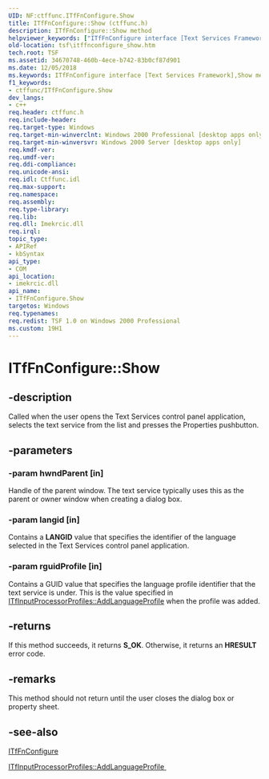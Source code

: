 ```yaml
---
UID: NF:ctffunc.ITfFnConfigure.Show
title: ITfFnConfigure::Show (ctffunc.h)
description: ITfFnConfigure::Show methodhelpviewer_keywords: ["ITfFnConfigure interface [Text Services Framework]","Show method","ITfFnConfigure.Show","ITfFnConfigure::Show","Show","Show method [Text Services Framework]","Show method [Text Services Framework]","ITfFnConfigure interface","_tsf_itffnconfigure_show_ref","ctffunc/ITfFnConfigure::Show","tsf.itffnconfigure_show"]
old-location: tsf\itffnconfigure_show.htm
tech.root: TSF
ms.assetid: 34670748-460b-4ece-b742-83b0cf87d901
ms.date: 12/05/2018
ms.keywords: ITfFnConfigure interface [Text Services Framework],Show method, ITfFnConfigure.Show, ITfFnConfigure::Show, Show, Show method [Text Services Framework], Show method [Text Services Framework],ITfFnConfigure interface, _tsf_itffnconfigure_show_ref, ctffunc/ITfFnConfigure::Show, tsf.itffnconfigure_show
f1_keywords:
- ctffunc/ITfFnConfigure.Show
dev_langs:
- c++
req.header: ctffunc.h
req.include-header: 
req.target-type: Windows
req.target-min-winverclnt: Windows 2000 Professional [desktop apps only]
req.target-min-winversvr: Windows 2000 Server [desktop apps only]
req.kmdf-ver: 
req.umdf-ver: 
req.ddi-compliance: 
req.unicode-ansi: 
req.idl: Ctffunc.idl
req.max-support: 
req.namespace: 
req.assembly: 
req.type-library: 
req.lib: 
req.dll: Imekrcic.dll
req.irql: 
topic_type:
- APIRef
- kbSyntax
api_type:
- COM
api_location:
- imekrcic.dll
api_name:
- ITfFnConfigure.Show
targetos: Windows
req.typenames: 
req.redist: TSF 1.0 on Windows 2000 Professional
ms.custom: 19H1
---
```


# ITfFnConfigure::Show


## -description

Called when the user opens the Text Services control panel application, selects the text service from the list and presses the Properties pushbutton.

## -parameters




### -param hwndParent [in]

Handle of the parent window. The text service typically uses this as the parent or owner window when creating a dialog box.


### -param langid [in]

Contains a <b>LANGID</b> value that specifies the identifier of the language selected in the Text Services control panel application.


### -param rguidProfile [in]

Contains a GUID value that specifies the language profile identifier that the text service is under. This is the value specified in <a href="https://docs.microsoft.com/windows/desktop/api/msctf/nf-msctf-itfinputprocessorprofiles-addlanguageprofile">ITfInputProcessorProfiles::AddLanguageProfile</a> when the profile was added.


## -returns



If this method succeeds, it returns <b xmlns:loc="http://microsoft.com/wdcml/l10n">S_OK</b>. Otherwise, it returns an <b xmlns:loc="http://microsoft.com/wdcml/l10n">HRESULT</b> error code.




## -remarks



This method should not return until the user closes the dialog box or property sheet.




## -see-also




<a href="https://docs.microsoft.com/windows/desktop/api/ctffunc/nn-ctffunc-itffnconfigure">ITfFnConfigure</a>



<a href="https://docs.microsoft.com/windows/desktop/api/msctf/nf-msctf-itfinputprocessorprofiles-addlanguageprofile">ITfInputProcessorProfiles::AddLanguageProfile
      </a>
 

 

